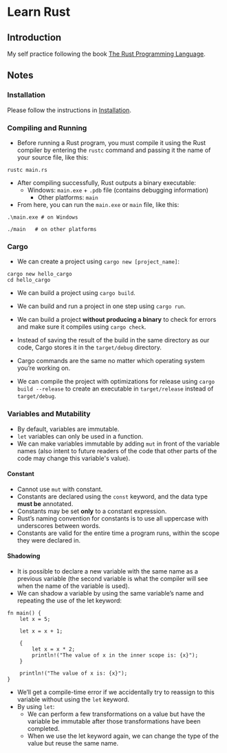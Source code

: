 # Learn Rust

## Introduction

My self practice following the book [The Rust Programming Language](https://doc.rust-lang.org/book/title-page.html).

## Notes

### Installation

Please follow the instructions in [Installation](https://doc.rust-lang.org/book/ch01-01-installation.html).

### Compiling and Running

- Before running a Rust program, you must compile it using the Rust compiler by entering the ```rustc``` command and passing it the name of your source file, like this:

```code
rustc main.rs
```

- After compiling successfully, Rust outputs a binary executable:
  - Windows: ```main.exe``` + ```.pdb``` file (contains debugging information)
    - Other platforms: ```main```
- From here, you can run the ```main.exe``` or ```main``` file, like this:

```code
.\main.exe # on Windows
```

```code
./main   # on other platforms
```

### Cargo

- We can create a project using ```cargo new [project_name]```:

```code
cargo new hello_cargo
cd hello_cargo
```

- We can build a project using ```cargo build```.

- We can build and run a project in one step using ```cargo run```.

- We can build a project **without producing a binary** to check for errors and make sure it compiles using ```cargo check```.

- Instead of saving the result of the build in the same directory as our code, Cargo stores it in the ```target/debug``` directory.

- Cargo commands are the same no matter which operating system you’re working on.

- We can compile the project with optimizations for release using ```cargo build --release``` to create an executable in ```target/release``` instead of ```target/debug```.

### Variables and Mutability

- By default, variables are immutable.
- ```let``` variables can only be used in a function.
- We can make variables immutable by adding ```mut``` in front of the variable names (also intent to future readers of the code that other parts of the code may change this variable's value).

#### Constant

- Cannot use ```mut``` with constant.
- Constants are declared using the ```const``` keyword, and the data type **must be** annotated.
- Constants may be set **only** to a constant expression.
- Rust’s naming convention for constants is to use all uppercase with underscores between words.
- Constants are valid for the entire time a program runs, within the scope they were declared in.

#### Shadowing

- It is possible to declare a new variable with the same name as a previous variable (the second variable is what the compiler will see when the name of the variable is used).
- We can shadow a variable by using the same variable’s name and repeating the use of the let keyword:

```code
fn main() {
    let x = 5;

    let x = x + 1;

    {
        let x = x * 2;
        println!("The value of x in the inner scope is: {x}");
    }

    println!("The value of x is: {x}");
}
```

- We’ll get a compile-time error if we accidentally try to reassign to this variable without using the ```let``` keyword.
- By using ```let```:
  - We can perform a few transformations on a value but have the variable be immutable after those transformations have been completed.
  - When we use the let keyword again, we can change the type of the value but reuse the same name.
